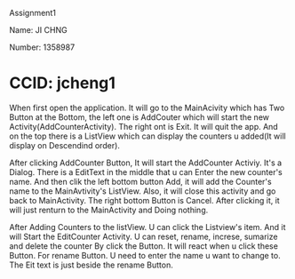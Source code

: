 Assignment1

Name:   JI CHNG

Number: 1358987

CCID:   jcheng1
===========
  When first open the application. It will go to the MainAcivity which has Two Button at the Bottom, the left one is 
AddCouter which will start the new Activity(AddCounterActivity). The right ont is Exit. It will quit the app. And on
the top there is a ListView which can display the counters u added(It will display on Descendind order).

  After clicking AddCounter Button, It will start the AddCounter Activiy. It's a Dialog. There is a EditText in the 
middle that u can Enter the new counter's name. And then clik the left bottom button Add, it will add the Counter's 
name to the MainAvtivity's ListView. Also, it will close this activity and go back to MainActivity. The right bottom
Button is Cancel. After clicking it, it will just renturn to the MainActivity and Doing nothing.

  After Adding Counters to the listView. U can click the Listview's item. And it will Start the EditCounter Activity.
U can reset, rename, increse, sumarize and delete the counter By click the Button. It will react when u click these
Button. For rename Button. U need to enter the name u want to change to. The Eit text is just beside the rename Button.
